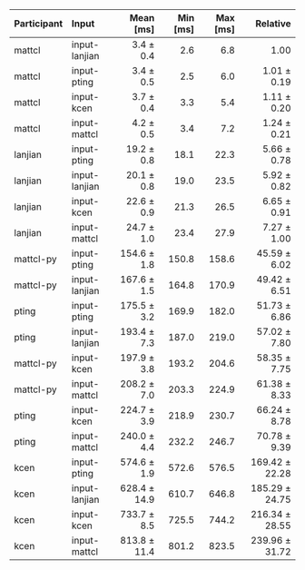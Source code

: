 | Participant | Input | Mean [ms] | Min [ms] | Max [ms] | Relative |
|:---|:---|---:|---:|---:|---:|
| mattcl | input-lanjian | 3.4 ± 0.4 | 2.6 | 6.8 | 1.00 |
| mattcl | input-pting | 3.4 ± 0.5 | 2.5 | 6.0 | 1.01 ± 0.19 |
| mattcl | input-kcen | 3.7 ± 0.4 | 3.3 | 5.4 | 1.11 ± 0.20 |
| mattcl | input-mattcl | 4.2 ± 0.5 | 3.4 | 7.2 | 1.24 ± 0.21 |
| lanjian | input-pting | 19.2 ± 0.8 | 18.1 | 22.3 | 5.66 ± 0.78 |
| lanjian | input-lanjian | 20.1 ± 0.8 | 19.0 | 23.5 | 5.92 ± 0.82 |
| lanjian | input-kcen | 22.6 ± 0.9 | 21.3 | 26.5 | 6.65 ± 0.91 |
| lanjian | input-mattcl | 24.7 ± 1.0 | 23.4 | 27.9 | 7.27 ± 1.00 |
| mattcl-py | input-pting | 154.6 ± 1.8 | 150.8 | 158.6 | 45.59 ± 6.02 |
| mattcl-py | input-lanjian | 167.6 ± 1.5 | 164.8 | 170.9 | 49.42 ± 6.51 |
| pting | input-pting | 175.5 ± 3.2 | 169.9 | 182.0 | 51.73 ± 6.86 |
| pting | input-lanjian | 193.4 ± 7.3 | 187.0 | 219.0 | 57.02 ± 7.80 |
| mattcl-py | input-kcen | 197.9 ± 3.8 | 193.2 | 204.6 | 58.35 ± 7.75 |
| mattcl-py | input-mattcl | 208.2 ± 7.0 | 203.3 | 224.9 | 61.38 ± 8.33 |
| pting | input-kcen | 224.7 ± 3.9 | 218.9 | 230.7 | 66.24 ± 8.78 |
| pting | input-mattcl | 240.0 ± 4.4 | 232.2 | 246.7 | 70.78 ± 9.39 |
| kcen | input-pting | 574.6 ± 1.9 | 572.6 | 576.5 | 169.42 ± 22.28 |
| kcen | input-lanjian | 628.4 ± 14.9 | 610.7 | 646.8 | 185.29 ± 24.75 |
| kcen | input-kcen | 733.7 ± 8.5 | 725.5 | 744.2 | 216.34 ± 28.55 |
| kcen | input-mattcl | 813.8 ± 11.4 | 801.2 | 823.5 | 239.96 ± 31.72 |
